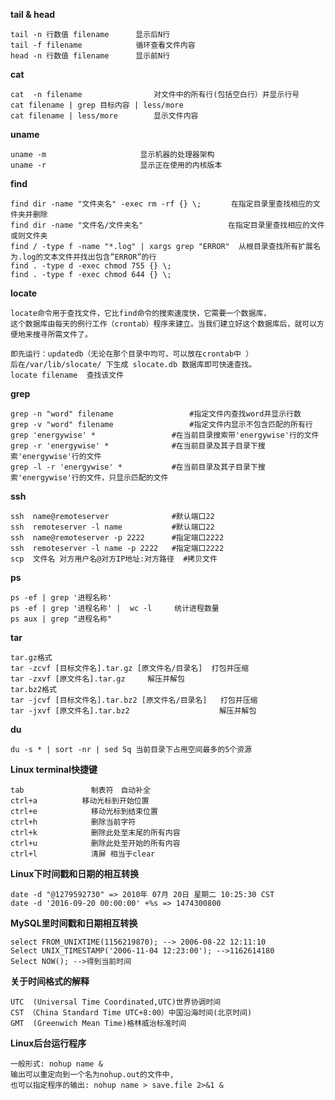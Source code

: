 **tail  & head**

	tail -n 行数值 filename      显示后N行
	tail -f filename            循环查看文件内容
	head -n 行数值 filename      显示前N行
**cat**

	cat  -n filename     	 		对文件中的所有行(包括空白行）并显示行号 
	cat filename | grep 目标内容 | less/more
	cat filename | less/more  		显示文件内容
**uname**

    uname -m 				     显示机器的处理器架构
    uname -r 				     显示正在使用的内核版本
**find**

	find dir -name "文件夹名" -exec rm -rf {} \;　     在指定目录里查找相应的文件夹并删除
	find dir -name "文件名/文件夹名"                   在指定目录里查找相应的文件或则文件夹
	find / -type f -name "*.log" | xargs grep "ERROR"  从根目录查找所有扩展名为.log的文本文件并找出包含”ERROR”的行
	find . -type d -exec chmod 755 {} \; 
	find . -type f -exec chmod 644 {} \; 

**locate**

	locate命令用于查找文件，它比find命令的搜索速度快，它需要一个数据库，
	这个数据库由每天的例行工作（crontab）程序来建立。当我们建立好这个数据库后，就可以方便地来搜寻所需文件了。
	
	即先运行：updatedb（无论在那个目录中均可，可以放在crontab中 ）
	后在/var/lib/slocate/ 下生成 slocate.db 数据库即可快速查找。
	locate filename  查找该文件

**grep**

	grep -n "word" filename					#指定文件内查找word并显示行数
	grep -v "word" filename 				#指定文件内显示不包含匹配的所有行
	grep 'energywise' *           		#在当前目录搜索带'energywise'行的文件
	grep -r 'energywise' *        		#在当前目录及其子目录下搜索'energywise'行的文件
	grep -l -r 'energywise' *     		#在当前目录及其子目录下搜索'energywise'行的文件，只显示匹配的文件	

**ssh**

	ssh  name@remoteserver				#默认端口22
	ssh  remoteserver -l name			#默认端口22
	ssh  name@remoteserver -p 2222		#指定端口2222
	ssh  remoteserver -l name -p 2222	#指定端口2222
	scp  文件名 对方用户名@对方IP地址:对方路径  #拷贝文件

**ps**

    ps -ef | grep '进程名称'
    ps -ef | grep '进程名称' |  wc -l     统计进程数量
    ps aux | grep "进程名称"

**tar**
```
tar.gz格式
tar -zcvf [目标文件名].tar.gz [原文件名/目录名]  打包并压缩
tar -zxvf [原文件名].tar.gz		解压并解包	
tar.bz2格式
tar -jcvf [目标文件名].tar.bz2 [原文件名/目录名]   打包并压缩
tar -jxvf [原文件名].tar.bz2					解压并解包
```

**du**

```shell
du -s * | sort -nr | sed 5q 当前目录下占用空间最多的5个资源
```

**Linux terminal快捷键**

```
tab 	          制表符　自动补全
ctrl+a 	        移动光标到开始位置
ctrl+e            移动光标到结束位置
ctrl+h            删除当前字符
ctrl+k            删除此处至末尾的所有内容
ctrl+u            删除此处至开始的所有内容
ctrl+l            清屏 相当于clear
```

**Linux下时间戳和日期的相互转换**

	date -d "@1279592730" => 2010年 07月 20日 星期二 10:25:30 CST
	date -d '2016-09-20 00:00:00' +%s => 1474300800
**MySQL里时间戳和日期相互转换**

	select FROM_UNIXTIME(1156219870); --> 2006-08-22 12:11:10
	Select UNIX_TIMESTAMP('2006-11-04 12:23:00'); -->1162614180
	Select NOW(); -->得到当前时间

**关于时间格式的解释**

```shell
UTC	 (Universal Time Coordinated,UTC)世界协调时间
CST （China Standard Time UTC+8:00）中国沿海时间(北京时间)
GMT  (Greenwich Mean Time)格林威治标准时间
```

**Linux后台运行程序**

```shell
一般形式: nohup name &
输出可以重定向到一个名为nohup.out的文件中,
也可以指定程序的输出: nohup name > save.file 2>&1 &
```

